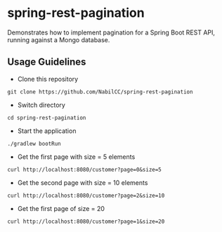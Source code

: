 # spring-rest-pagination
Demonstrates how to implement pagination for a Spring Boot REST API, running against a Mongo database.

## Usage Guidelines 

* Clone this repository 

`git clone https://github.com/NabilCC/spring-rest-pagination`

* Switch directory

`cd spring-rest-pagination`

* Start the application

`./gradlew bootRun`

* Get the first page with size = 5 elements

`curl http://localhost:8080/customer?page=0&size=5`

* Get the second page with size = 10 elements

`curl http://localhost:8080/customer?page=2&size=10`

* Get the first page of size = 20

`curl http://localhost:8080/customer?page=1&size=20`
